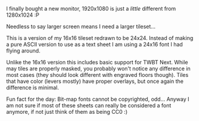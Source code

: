 
I finally bought a new monitor, 1920x1080 is just a *little* different from 1280x1024 :P

Needless to say larger screen means I need a larger tileset...

This is a version of my 16x16 tileset redrawn to be 24x24. Instead of making a pure ASCII
version to use as a text sheet I am using a 24x16 font I had flying around.

Unlike the 16x16 version this includes basic support for TWBT Next. While may tiles are properly
masked, you probably won't notice any difference in most cases (they should look different with
engraved floors though). Tiles that have color (levers mostly) have proper overlays, but once
again the difference is minimal.

Fun fact for the day: Bit-map fonts cannot be copyrighted, odd...
Anyway I am not sure if most of these sheets can really be considered a font anymore, if not just 
think of them as being CC0 :)
